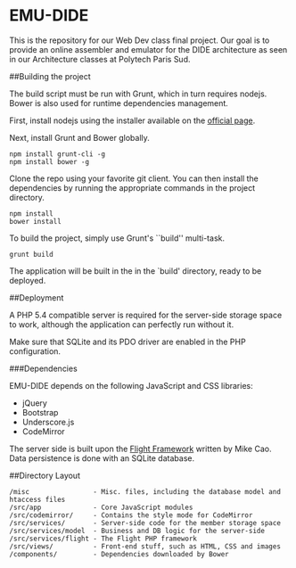 EMU-DIDE
========

This is the repository for our Web Dev class final project. Our goal is to provide an online assembler and 
emulator for the DIDE architecture as seen in our Architecture classes at Polytech Paris Sud. 

##Building the project

The build script must be run with Grunt, which in turn requires nodejs. Bower is also used for runtime dependencies management.

First, install nodejs using the installer available on the [official page](http://nodejs.org/). 

Next, install Grunt and Bower globally. 

```
npm install grunt-cli -g
npm install bower -g
```

Clone the repo using your favorite git client. You can then install the  dependencies by running the appropriate commands in the project directory.

```
npm install
bower install
```

To build the project, simply use Grunt's ``build'' multi-task. 

```
grunt build
```

The application will be built in the in the `build' directory,
ready to be deployed.


##Deployment

A PHP 5.4 compatible server is required for the server-side storage space to work, although the application can perfectly run
without it. 

Make sure that SQLite and its PDO driver are enabled in the PHP configuration.

###Dependencies

EMU-DIDE depends on the following JavaScript and CSS libraries:
 * jQuery
 * Bootstrap
 * Underscore.js
 * CodeMirror

The server side is built upon the [Flight Framework](http://flightphp.com/)
written by Mike Cao. Data persistence is done with an SQLite database.

##Directory Layout

```
/misc                - Misc. files, including the database model and htaccess files
/src/app             - Core JavaScript modules
/src/codemirror/     - Contains the style mode for CodeMirror
/src/services/       - Server-side code for the member storage space
/src/services/model  - Business and DB logic for the server-side 
/src/services/flight - The Flight PHP framework 
/src/views/          - Front-end stuff, such as HTML, CSS and images
/components/         - Dependencies downloaded by Bower
```
